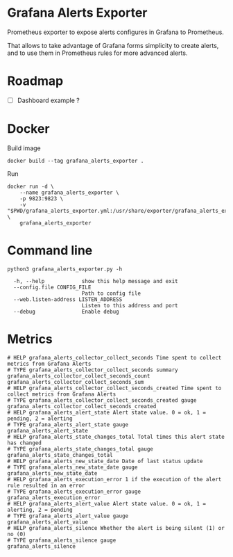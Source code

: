 # Grafana Alerts Exporter

Prometheus exporter to expose alerts configures in Grafana to Prometheus.

That allows to take advantage of Grafana forms simplicity to create alerts, and to use them in Prometheus rules for more advanced alerts. 

# Roadmap
- [ ] Dashboard example ?

# Docker

Build image

```
docker build --tag grafana_alerts_exporter .
```

Run

```
docker run -d \
    --name grafana_alerts_exporter \
    -p 9823:9823 \
    -v "$PWD/grafana_alerts_exporter.yml:/usr/share/exporter/grafana_alerts_exporter.yml \
    grafana_alerts_exporter
```

# Command line

```
python3 grafana_alerts_exporter.py -h

  -h, --help            show this help message and exit
  --config.file CONFIG_FILE
                        Path to config file
  --web.listen-address LISTEN_ADDRESS
                        Listen to this address and port
  --debug               Enable debug
```

# Metrics

```
# HELP grafana_alerts_collector_collect_seconds Time spent to collect metrics from Grafana Alerts
# TYPE grafana_alerts_collector_collect_seconds summary
grafana_alerts_collector_collect_seconds_count
grafana_alerts_collector_collect_seconds_sum
# HELP grafana_alerts_collector_collect_seconds_created Time spent to collect metrics from Grafana Alerts
# TYPE grafana_alerts_collector_collect_seconds_created gauge
grafana_alerts_collector_collect_seconds_created
# HELP grafana_alerts_alert_state Alert state value. 0 = ok, 1 = pending, 2 = alerting
# TYPE grafana_alerts_alert_state gauge
grafana_alerts_alert_state
# HELP grafana_alerts_state_changes_total Total times this alert state has changed
# TYPE grafana_alerts_state_changes_total gauge
grafana_alerts_state_changes_total
# HELP grafana_alerts_new_state_date Date of last status update
# TYPE grafana_alerts_new_state_date gauge
grafana_alerts_new_state_date
# HELP grafana_alerts_execution_error 1 if the execution of the alert rule resulted in an error
# TYPE grafana_alerts_execution_error gauge
grafana_alerts_execution_error
# HELP grafana_alerts_alert_value Alert state value. 0 = ok, 1 = alerting, 2 = pending
# TYPE grafana_alerts_alert_value gauge
grafana_alerts_alert_value
# HELP grafana_alerts_silence Whether the alert is being silent (1) or no (0)
# TYPE grafana_alerts_silence gauge
grafana_alerts_silence
```